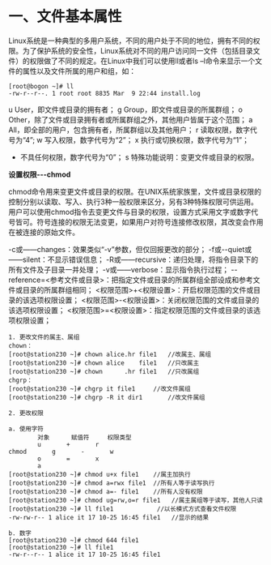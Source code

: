 # 一、文件基本属性
Linux系统是一种典型的多用户系统，不同的用户处于不同的地位，拥有不同的权限。为了保护系统的安全性，Linux系统对不同的用户访问同一文件（包括目录文件）的权限做了不同的规定。在Linux中我们可以使用ll或者ls –l命令来显示一个文件的属性以及文件所属的用户和组，如：


```
[root@bogon ~]# ll 
-rw-r--r--. 1 root root 8835 Mar  9 22:44 install.log

```

u User，即文件或目录的拥有者；
g Group，即文件或目录的所属群组； 
o Other，除了文件或目录拥有者或所属群组之外，其他用户皆属于这个范围； a All，即全部的用户，包含拥有者，所属群组以及其他用户； 
r 读取权限，数字代号为“4”; 
w 写入权限，数字代号为“2”； 
x 执行或切换权限，数字代号为“1”； 
- 不具任何权限，数字代号为“0”； 
s 特殊功能说明：变更文件或目录的权限。


**设置权限---chmod**

chmod命令用来变更文件或目录的权限。在UNIX系统家族里，文件或目录权限的控制分别以读取、写入、执行3种一般权限来区分，另有3种特殊权限可供运用。用户可以使用chmod指令去变更文件与目录的权限，设置方式采用文字或数字代号皆可。符号连接的权限无法变更，如果用户对符号连接修改权限，其改变会作用在被连接的原始文件。

-c或——changes：效果类似“-v”参数，但仅回报更改的部分； 
-f或--quiet或——silent：不显示错误信息； 
-R或——recursive：递归处理，将指令目录下的所有文件及子目录一并处理； -v或——verbose：显示指令执行过程； 
--reference=<参考文件或目录>：把指定文件或目录的所属群组全部设成和参考文件或目录的所属群组相同； 
<权限范围>+<权限设置>：开启权限范围的文件或目录的该选项权限设置； 
<权限范围>-<权限设置>：关闭权限范围的文件或目录的该选项权限设置； 
<权限范围>=<权限设置>：指定权限范围的文件或目录的该选项权限设置；



```
1. 更改文件的属主、属组
chown：
[root@station230 ~]# chown alice.hr file1 	//改属主、属组
[root@station230 ~]# chown alice    file1 	//只改属主
[root@station230 ~]# chown      .hr file1	//只改属组
chgrp：
[root@station230 ~]# chgrp it file1		//改文件属组
[root@station230 ~]# chgrp -R it dir1		//改文件属组
	
2. 更改权限

a. 使用字符
		对象		赋值符		权限类型
		u		+		r
chmod 		g		-		w
		o		=		x
		a
[root@station230 ~]# chmod u+x file1	//属主加执行
[root@station230 ~]# chmod a=rwx file1	//所有人等于读写执行
[root@station230 ~]# chmod a=- file1	//所有人没有权限
[root@station230 ~]# chmod ug=rw,o=r file1 	 //属主属组等于读写，其他人只读
[root@station230 ~]# ll file1 			 //以长模式方式查看文件权限
-rw-rw-r-- 1 alice it 17 10-25 16:45 file1	 //显示的结果

b. 数字
[root@station230 ~]# chmod 644 file1
[root@station230 ~]# ll file1
-rw-r--r-- 1 alice it 17 10-25 16:45 file1
```


